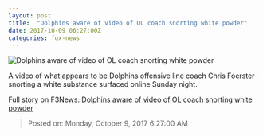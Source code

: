 ```yaml
---
layout: post
title:  "Dolphins aware of video of OL coach snorting white powder"
date: 2017-10-09 06:27:00Z
categories: fox-news
---
```


![Dolphins aware of video of OL coach snorting white powder](http://www.foxnews.com/content/dam/fox-news/logo/og-fn-foxnews.jpg)

A video of what appears to be Dolphins offensive line coach Chris Foerster snorting a white substance surfaced online Sunday night.


Full story on F3News: [Dolphins aware of video of OL coach snorting white powder](http://www.f3nws.com/n/CPngCJ)

> Posted on: Monday, October 9, 2017 6:27:00 AM
